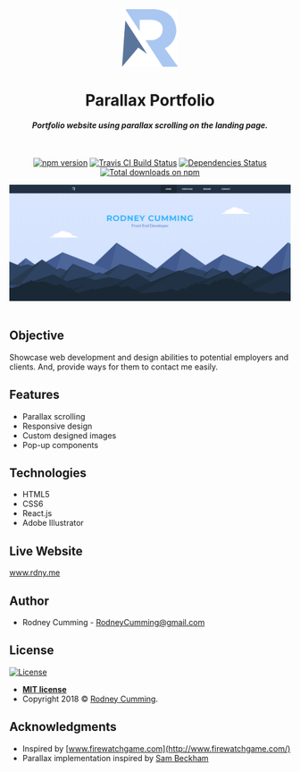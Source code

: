 <div align="center">
 <img src="./src/images/logo.svg" width="100" alt="R logo">
 <br>
 <h1 size="+2">Parallax Portfolio</h1>
 <h4><i>Portfolio website using parallax scrolling on the landing page.</i></h4>
 <br>

 <p align="center">
    <a href="https://yarn.pm/thelounge"><img
    	alt="npm version"
    	src="https://img.shields.io/npm/v/thelounge.svg?style=flat-square&maxAge=3600"></a>
    <a href="https://travis-ci.com/thelounge/thelounge"><img
    	alt="Travis CI Build Status"
    	src="https://img.shields.io/github/size/webcaetano/craft/build/phaser-craft.min.js.svg"></a>
    <a href="https://david-dm.org/thelounge/thelounge"><img
    	alt="Dependencies Status"
    	src="https://img.shields.io/david/thelounge/thelounge.svg?style=flat-square&maxAge=3600"></a>
    <a href="https://npm-stat.com/charts.html?package=thelounge&from=2016-02-12"><img
    	alt="Total downloads on npm"
    	src="https://img.shields.io/npm/dt/thelounge.svg?colorB=007dc7&style=flat-square&maxAge=3600"></a>

</p>
 <img src="./screenshot.png" width="700" alt="landing page scroll animation">
</div>
<br>
<!-- [![NPM Version][npm-image]][npm-url]
[![Build Status][travis-image]][travis-url]
[![Downloads Stats][npm-downloads]][npm-url]
[![License](http://img.shields.io/:license-mit-blue.svg?style=flat-square)](http://badges.mit-license.org) -->

## Objective

Showcase web development and design abilities to potential employers and clients. And, provide ways for them to contact me easily.

## Features

- Parallax scrolling
- Responsive design
- Custom designed images
- Pop-up components

## Technologies

- HTML5
- CSS6
- React.js
- Adobe Illustrator

## Live Website

www.rdny.me

## Author

- Rodney Cumming - RodneyCumming@gmail.com

## License

[![License](http://img.shields.io/:license-mit-blue.svg?style=flat-square)](http://badges.mit-license.org)

- **[MIT license](http://opensource.org/licenses/mit-license.php)**
- Copyright 2018 © <a href="http://fvcproductions.com" target="_blank">Rodney Cumming</a>.

## Acknowledgments

- Inspired by [www.firewatchgame.com](http://www.firewatchgame.com/)
- Parallax implementation inspired by [Sam Beckham](https://codepen.io/samdbeckham/pen/OPXPNp)

<!-- Markdown link & img dfn's -->

[npm-image]: https://img.shields.io/npm/v/datadog-metrics.svg?style=flat-square
[npm-url]: https://npmjs.org/package/datadog-metrics
[npm-downloads]: https://img.shields.io/npm/dm/datadog-metrics.svg?style=flat-square
[travis-image]: https://img.shields.io/travis/dbader/node-datadog-metrics/master.svg?style=flat-square
[travis-url]: https://travis-ci.org/dbader/node-datadog-metrics
[wiki]: https://github.com/yourname/yourproject/wiki
